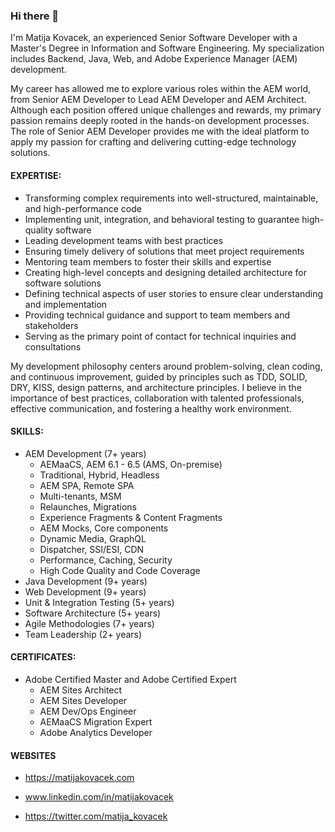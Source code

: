 ### Hi there 👋

I'm Matija Kovacek, an experienced Senior Software Developer with a Master's Degree in Information and Software Engineering. My specialization includes Backend, Java, Web, and Adobe Experience Manager (AEM) development.

My career has allowed me to explore various roles within the AEM world, from Senior AEM Developer to Lead AEM Developer and AEM Architect. Although each position offered unique challenges and rewards, my primary passion remains deeply rooted in the hands-on development processes. The role of Senior AEM Developer provides me with the ideal platform to apply my passion for crafting and delivering cutting-edge technology solutions. 

#### EXPERTISE:
- Transforming complex requirements into well-structured, maintainable, and high-performance code
- Implementing unit, integration, and behavioral testing to guarantee high-quality software
- Leading development teams with best practices
- Ensuring timely delivery of solutions that meet project requirements
- Mentoring team members to foster their skills and expertise
- Creating high-level concepts and designing detailed architecture for software solutions
- Defining technical aspects of user stories to ensure clear understanding and implementation
- Providing technical guidance and support to team members and stakeholders
- Serving as the primary point of contact for technical inquiries and consultations

My development philosophy centers around problem-solving, clean coding, and continuous improvement, guided by principles such as TDD, SOLID, DRY, KISS, design patterns, and architecture principles.
I believe in the importance of best practices, collaboration with talented professionals, effective communication, and fostering a healthy work environment.

#### SKILLS:
 - AEM Development (7+ years)
     - AEMaaCS, AEM 6.1 - 6.5 (AMS, On-premise)
     - Traditional, Hybrid, Headless
     - AEM SPA, Remote SPA
     - Multi-tenants, MSM
     - Relaunches, Migrations
     - Experience Fragments & Content Fragments
     - AEM Mocks, Core components 
     - Dynamic Media, GraphQL
     - Dispatcher, SSI/ESI, CDN
     - Performance, Caching, Security
     - High Code Quality and Code Coverage
 - Java Development (9+ years)
 - Web Development (9+ years)
 - Unit & Integration Testing (5+ years) 
 - Software Architecture (5+ years)
 - Agile Methodologies (7+ years)
 - Team Leadership (2+ years)

#### CERTIFICATES:
 - Adobe Certified Master and Adobe Certified Expert
     - AEM Sites Architect 
     - AEM Sites Developer
     - AEM Dev/Ops Engineer
     - AEMaaCS Migration Expert
     - Adobe Analytics Developer


#### WEBSITES
- https://matijakovacek.com
  
- www.linkedin.com/in/matijakovacek

- https://twitter.com/matija_kovacek
